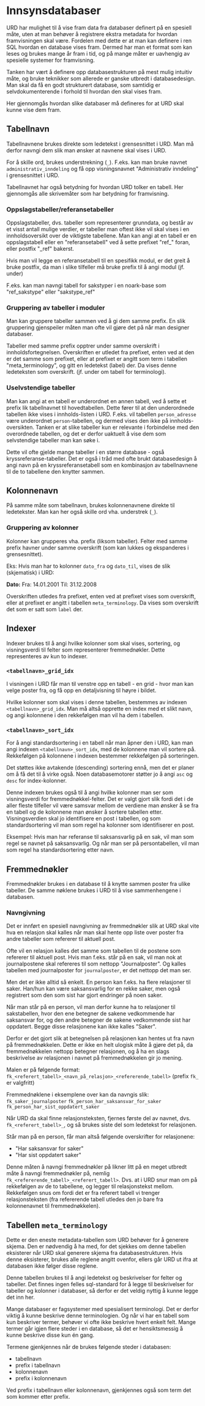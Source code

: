 # Innsynsdatabaser

URD har mulighet til å vise fram data fra databaser definert på en spesiell måte, uten at man behøver å registrere ekstra metadata for hvordan framvisningen skal være. Fordelen med dette er at man kan definere i ren SQL hvordan en database vises fram. Dermed har man et format som kan leses og brukes mange år fram i tid, og på mange måter er uavhengig av spesielle systemer for framvisning.

Tanken har vært å definere opp databasestrukturen på mest mulig intuitiv måte, og bruke teknikker som allerede er ganske utbredt i databasedesign. Man skal da få en godt strukturert database, som samtidig er selvdokumenterende i forhold til hvordan den skal vises fram.

Her gjennomgås hvordan slike databaser må defineres for at URD skal kunne vise dem fram.

## Tabellnavn

Tabellnavnene brukes direkte som ledetekst i grensesnittet i URD. Man må derfor navngi dem slik man ønsker at navnene skal vises i URD.

For å skille ord, brukes understrekning (`_`). F.eks. kan man bruke navnet `administrativ_inndeling` og få opp visningsnavnet "Administrativ inndeling" i grensesnittet i URD.

Tabellnavnet har også betydning for hvordan URD tolker en tabell. Her gjennomgås alle skrivemåter som har betydning for framvisning.

### Oppslagstabeller/referansetabeller

Oppslagstabeller, dvs. tabeller som representerer grunndata, og består av et visst antall mulige verdier, er tabeller man oftest ikke vil skal vises i en innholdsoversikt over de viktigste tabellene. Man kan angi at en tabell er en oppslagstabell eller en "referansetabell" ved å sette prefixet "ref_" foran, eller postfix "_ref" bakerst.

Hvis man vil legge en referansetabell til en spesifikk modul, er det greit å bruke postfix, da man i slike tilfeller må bruke prefix til å angi modul (jf. under)

F.eks. kan man navngi tabell for sakstyper i en noark-base som "ref_sakstype" eller "sakstype_ref"

### Gruppering av tabeller i moduler

Man kan gruppere tabeller sammen ved å gi dem samme prefix. En slik gruppering gjenspeiler måten man ofte vil gjøre det på når man designer databaser. 

Tabeller med samme prefix opptrer under samme overskrift i innholdsfortegnelsen. Overskriften er utledet fra prefixet, enten ved at den er det samme som prefixet, eller at prefixet er angitt som term i tabellen "meta_terminology", og gitt en ledetekst (label) der. Da vises denne ledeteksten som overskrift. (jf. under om tabell for terminologi).

### Uselvstendige tabeller

Man kan angi at en tabell er underordnet en annen tabell, ved å sette et prefix lik tabellnavnet til hovedtabellen. Dette fører til at den underordnede tabellen ikke vises i innholds-listen i URD. F.eks. vil tabellen `person_adresse` være underordnet `person`-tabellen, og dermed vises den ikke på innholds-oversikten. Tanken er at slike tabeller kun er relevante i forbindelse med den overordnede tabellen, og det er derfor uaktuelt å vise dem som selvstendige tabeller man kan søke i.

Dette vil ofte gjelde mange tabeller i en større database - også kryssreferanse-tabeller. Det er også i tråd med ofte brukt databasedesign å angi navn på en kryssreferansetabell som en kombinasjon av tabellnavnene til de to tabellene den knytter sammen. 

## Kolonnenavn

På samme måte som tabellnavn, brukes kolonnenavnene direkte til ledetekster. Man kan her også skille ord vha. understrek (`_`).

### Gruppering av kolonner

Kolonner kan grupperes vha. prefix (liksom tabeller). Felter med samme prefix havner under samme overskrift (som kan lukkes og ekspanderes i grensesnittet).

Eks: Hvis man har to kolonner `dato_fra` og `dato_til`, vises de slik (skjematisk) i URD:

**Dato:**
  Fra: 14.01.2001
  Til: 31.12.2008

Overskriften utledes fra prefixet, enten ved at prefixet vises som overskrift, eller at prefixet er angitt i tabellen `meta_terminology`. Da vises som overskrift det som er satt som `label` der.

## Indexer

Indexer brukes til å angi hvilke kolonner som skal vises, sortering, og visningsverdi til felter som representerer fremmednøkler. Dette representeres av kun to indexer.

### `<tabellnavn>_grid_idx`

I visningen i URD får man til venstre opp en tabell - en grid - hvor man kan velge poster fra, og få opp en detaljvisning til høyre i bildet.

Hvilke kolonner som skal vises i denne tabellen, bestemmes av indexen `<tabellnavn>_grid_idx`. Man må altså opprette en index med et slikt navn, og angi kolonnene i den rekkefølgen man vil ha dem i tabellen.

### `<tabellnavn>_sort_idx`

For å angi standardsortering i en tabell når man åpner den i URD, kan man angi indexen `<tabellnavn>_sort_idx`, med de kolonnene man vil sortere på. Rekkefølgen på kolonnene i indexen bestemmer rekkefølgen på sorteringen.

Det støttes ikke avtakende (descending) sortering ennå, men det er planer om å få det til å virke også. Noen databasemotorer støtter jo å angi `asc` og `desc` for index-kolonner.

Denne indexen brukes også til å angi hvilke kolonner man ser som visningsverdi for fremmednøkkel-felter. Det er valgt gjort slik fordi det i de aller fleste tilfeller vil være samsvar mellom de verdiene man ønsker å se fra en tabell og de kolonnene man ønsker å sortere tabellen etter. Visningsverdien skal jo identifisere en post i tabellen, og som standardsortering vil man som regel ha kolonner som identifiserer en post.

Eksempel: Hvis man har referanse til saksansvarlig på en sak, vil man som regel se navnet på saksansvarlig. Og når man ser på persontabellen, vil man som regel ha standardsortering etter navn.

## Fremmednøkler

Fremmednøkler brukes i en database til å knytte sammen poster fra ulike tabeller. De samme nøklene brukes i URD til å vise sammenhengene i databasen.

### Navngivning

Det er innført en spesiell navngivning av fremmednøkler slik at URD skal vite hva en relasjon skal kalles når man skal hente opp liste over poster fra andre tabeller som refererer til aktuell post.

Ofte vil en relasjon kalles det samme som tabellen til de postene som refererer til aktuell post. Hvis man f.eks. står på en sak, vil man nok at journalpostene skal refereres til som nettopp "Journalposter". Og kalles tabellen med journalposter for `journalposter`, er det nettopp det man ser.

Men det er ikke alltid så enkelt. En person kan f.eks. ha flere relasjoner til saker. Han/hun kan være saksansvarlig for en rekke saker, men også registrert som den som sist har gjort endringer på noen saker.

Når man står på en person, vil man derfor kunne ha to relasjoner til sakstabellen, hvor den ene betegner de sakene vedkommende har saksansvar for, og den andre betegner de sakene vedkommende sist har oppdatert. Begge disse relasjonene kan ikke kalles "Saker".

Derfor er det gjort slik at betegnelsen på relasjonen kan hentes ut fra navn på fremmednøkkelen. Dette er ikke en helt ulogisk måte å gjøre det på, da fremmednøkkelen nettopp betegner relasjonen, og å ha en slags beskrivelse av relasjonen i navnet på fremmednøkkelen gir jo mening.

Malen er på følgende format:
`fk_<referert_tabell>_<navn_på_relasjon>_<refererende_tabell>` (prefix `fk_` er valgfritt)

Fremmednøklene i eksemplene over kan da navngis slik:
`fk_saker_journalposter`
`fk_person_har_saksansvar_for_saker`
`fk_person_har_sist_oppdatert_saker`

Når URD da skal finne relasjonsteksten, fjernes første del av navnet, dvs. `fk_<referert_tabell>_`, og så brukes siste del som ledetekst for relasjonen.

Står man på en person, får man altså følgende overskrifter for relasjonene:
- "Har saksansvar for saker"
- "Har sist oppdatert saker"

Denne måten å navngi fremmednøkler på likner litt på en meget utbredt måte å navngi fremmednøkler på, nemlig `fk_<refererende_tabell>_<referert_tabell>`. Dvs. at i URD snur man om på rekkefølgen av de to tabellene, og legger til relasjonstekst mellom. Rekkefølgen snus om fordi det er fra referert tabell vi trenger relasjonsteksten (fra refererende tabell utledes den jo bare fra kolonnenavnet til fremmednøkkelen).

## Tabellen `meta_terminology`

Dette er den eneste metadata-tabellen som URD behøver for å generere skjema. Den er nødvendig å ha med, for det sjekkes om denne tabellen eksisterer når URD skal generere skjema fra databasestrukturen. Hvis denne eksisterer, brukes alle reglene angitt ovenfor, ellers går URD ut ifra at databasen ikke følger disse reglene.

Denne tabellen brukes til å angi ledetekst og beskrivelser for felter og tabeller. Det finnes ingen felles sql-standard for å legge til beskrivelser for tabeller og kolonner i databaser, så derfor er det veldig nyttig å kunne legge det inn her.

Mange databaser er fagsystemer med spesialisert terminologi. Det er derfor viktig å kunne beskrive denne terminologien. Og når vi har en tabell som kun beskriver termer, behøver vi ofte ikke beskrive hvert enkelt felt. Mange termer går igjen flere steder i en database, så det er hensiktsmessig å kunne beskrive disse kun én gang.

Termene gjenkjennes når de brukes følgende steder i databasen:
- tabellnavn
- prefix i tabellnavn
- kolonnenavn
- prefix i kolonnenavn

Ved prefix i tabellnavn eller kolonnenavn, gjenkjennes også som term det som kommer etter prefix.